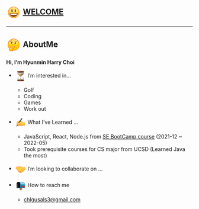 ## <img src="https://raw.githubusercontent.com/heydrdev/devtools/main/emojis/telegram/grinning-face-with-big-eyes.gif" height="40" width="40" align="center" /> [WELCOME](https://www.fatfobcodes.ml)
---
##
## <img src="https://raw.githubusercontent.com/heydrdev/devtools/main/emojis/telegram/thinking-face.gif" height="40" width="40" align="center" /> AboutMe
**Hi, I’m Hyunmin Harry Choi**

- <img src="https://raw.githubusercontent.com/heydrdev/devtools/main/emojis/telegram/hourglass-not-done.gif" height="30" width="30" align="center" /> I’m interested in... 
  -  Golf
  -  Coding
  -  Games
  -  Work out
- <img src="https://raw.githubusercontent.com/heydrdev/devtools/main/emojis/telegram/writing-hand.gif" height="30" width="30" align="center" /> What I’ve Learned ... 
  - JavaScript, React, Node.js from <a href='https://www.codestates.com/'>SE BootCamp course</a> (2021-12 ~ 2022-05) 
  - Took prerequisite courses for CS major from UCSD (Learned Java the most)



- <img src="https://raw.githubusercontent.com/heydrdev/devtools/main/emojis/telegram/handshake.gif" height="30" width="30" align="center" /> I’m looking to collaborate on ...
- <img src="https://raw.githubusercontent.com/heydrdev/devtools/main/emojis/telegram/open-mailbox-with-raised-flag.gif" height="30" width="30" align="center" /> How to reach me
  -  chlgusals3@gmail.com


<!---
HyunminChoi1997/HyunminChoi1997 is a ✨ special ✨ repository because its `README.md` (this file) appears on your GitHub profile.
You can click the Preview link to take a look at your changes.
--->

